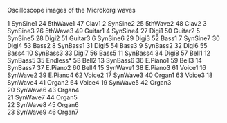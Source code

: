 Oscilloscope images of the Microkorg waves

  1 SynSine1          24 5thWave1           47 Clav1
  2 SynSine2          25 5thWave2           48 Clav2
  3 SynSine3          26 5thWave3           49 Guitar1
  4 SynSine4          27 Digi1              50 Guitar2
  5 SynSine5          28 Digi2              51 Guitar3
  6 SynSine6          29 Digi3              52 Bass1
  7 SynSine7          30 Digi4              53 Bass2
  8 SynBass1          31 Digi5              54 Bass3
  9 SynBass2          32 Digi6              55 Bass4
  10 SynBass3         33 Digi7              56 Bass5
  11 SynBass4         34 Digi8              57 Bell1
  12 SynBass5         35 Endless*           58 Bell2
  13 SynBass6         36 E.Piano1           59 Bell3
  14 SynBass7         37 E.Piano2           60 Bell4
  15 SynWave1         38 E.Piano3           61 Voice1
  16 SynWave2         39 E.Piano4           62 Voice2
  17 SynWave3         40 Organ1             63 Voice3
  18 SynWave4         41 Organ2             64 Voice4
  19 SynWave5         42 Organ3  
  20 SynWave6         43 Organ4  
  21 SynWave7         44 Organ5  
  22 SynWave8         45 Organ6  
  23 SynWave9         46 Organ7
